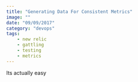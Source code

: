 ```yaml
---
title: "Generating Data For Consistent Metrics"
image: ""
date: "09/09/2017"
category: "devops"
tags:
    - new relic
    - gattling
    - testing
    - metrics
---
```


Its actually easy
